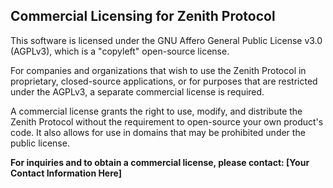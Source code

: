 ## Commercial Licensing for Zenith Protocol

This software is licensed under the GNU Affero General Public License v3.0 (AGPLv3), which is a "copyleft" open-source license.

For companies and organizations that wish to use the Zenith Protocol in proprietary, closed-source applications, or for purposes that are restricted under the AGPLv3, a separate commercial license is required.

A commercial license grants the right to use, modify, and distribute the Zenith Protocol without the requirement to open-source your own product's code. It also allows for use in domains that may be prohibited under the public license.

**For inquiries and to obtain a commercial license, please contact: [Your Contact Information Here]**
